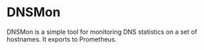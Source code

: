# DNSMon

DNSMon is a simple tool for monitoring DNS statistics on a set of hostnames. It exports to Prometheus. 
